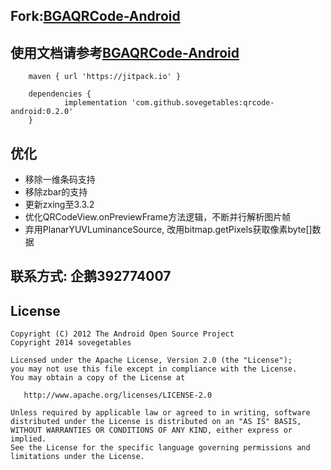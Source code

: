 
## Fork:[BGAQRCode-Android](https://github.com/bingoogolapple/BGAQRCode-Android)
## 使用文档请参考[BGAQRCode-Android](https://github.com/bingoogolapple/BGAQRCode-Android)
```code
    maven { url 'https://jitpack.io' }

    dependencies {
	        implementation 'com.github.sovegetables:qrcode-android:0.2.0'
	}
```
## 优化
- 移除一维条码支持
- 移除zbar的支持
- 更新zxing至3.3.2
- 优化QRCodeView.onPreviewFrame方法逻辑，不断并行解析图片帧
- 弃用PlanarYUVLuminanceSource, 改用bitmap.getPixels获取像素byte[]数据
## 联系方式: 企鹅392774007

## License

    Copyright (C) 2012 The Android Open Source Project
    Copyright 2014 sovegetables

    Licensed under the Apache License, Version 2.0 (the "License");
    you may not use this file except in compliance with the License.
    You may obtain a copy of the License at

       http://www.apache.org/licenses/LICENSE-2.0

    Unless required by applicable law or agreed to in writing, software
    distributed under the License is distributed on an "AS IS" BASIS,
    WITHOUT WARRANTIES OR CONDITIONS OF ANY KIND, either express or implied.
    See the License for the specific language governing permissions and
    limitations under the License.

